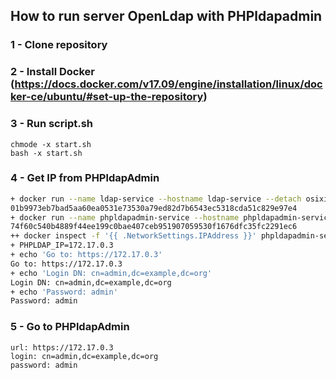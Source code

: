 ## How to run server OpenLdap with PHPldapadmin
  ### 1 - Clone repository
  ### 2 - Install Docker (https://docs.docker.com/v17.09/engine/installation/linux/docker-ce/ubuntu/#set-up-the-repository)
  ### 3 - Run script.sh
```console
chmode -x start.sh 
bash -x start.sh
```
  ### 4 - Get IP from PHPldapAdmin
```bash
+ docker run --name ldap-service --hostname ldap-service --detach osixia/openldap:1.1.8
01b9973eb7bad5aa60ea0531e73530a79ed82d7b6543ec5318cda51c829e97e4
+ docker run --name phpldapadmin-service --hostname phpldapadmin-service --link ldap-service:ldap-host --env PHPLDAPADMIN_LDAP_HOSTS=ldap-host --detach osixia/phpldapadmin:0.7.2
74f60c540b4889f44ee199c0bae407ceb951907059530f1676dfc35fc2291ec6
++ docker inspect -f '{{ .NetworkSettings.IPAddress }}' phpldapadmin-service
+ PHPLDAP_IP=172.17.0.3
+ echo 'Go to: https://172.17.0.3'
Go to: https://172.17.0.3
+ echo 'Login DN: cn=admin,dc=example,dc=org'
Login DN: cn=admin,dc=example,dc=org
+ echo 'Password: admin'
Password: admin
```
  ### 5 - Go to PHPldapAdmin
    url: https://172.17.0.3
    login: cn=admin,dc=example,dc=org
    password: admin
